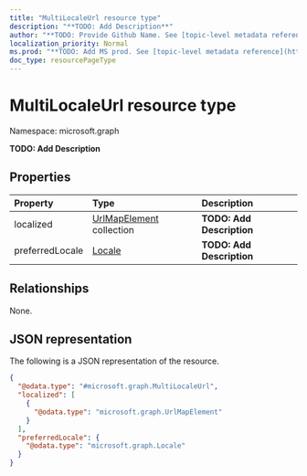 ```yaml
---
title: "MultiLocaleUrl resource type"
description: "**TODO: Add Description**"
author: "**TODO: Provide Github Name. See [topic-level metadata reference](https://msgo.azurewebsites.net/add/document/guidelines/metadata.html#topic-level-metadata)**"
localization_priority: Normal
ms.prod: "**TODO: Add MS prod. See [topic-level metadata reference](https://msgo.azurewebsites.net/add/document/guidelines/metadata.html#topic-level-metadata)**"
doc_type: resourcePageType
---
```


# MultiLocaleUrl resource type


Namespace: microsoft.graph

**TODO: Add Description**

## Properties
|Property|Type|Description|
|:---|:---|:---|
|localized|[UrlMapElement](../resources/urlmapelement.md) collection|**TODO: Add Description**|
|preferredLocale|[Locale](../resources/locale.md)|**TODO: Add Description**|

## Relationships
None.

## JSON representation
The following is a JSON representation of the resource.
<!-- {
  "blockType": "resource",
  "@odata.type": "microsoft.graph.MultiLocaleUrl"
}
-->
``` json
{
  "@odata.type": "#microsoft.graph.MultiLocaleUrl",
  "localized": [
    {
      "@odata.type": "microsoft.graph.UrlMapElement"
    }
  ],
  "preferredLocale": {
    "@odata.type": "microsoft.graph.Locale"
  }
}
```

